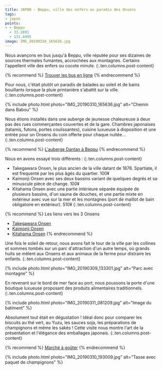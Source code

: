 ```yaml
---
title: JAPON - Beppu, ville des enfers ou paradis des Onsens
tags:
- japon
points:
- - Beppu
  - 33.2891
  - 131.4495
image: IMG_20190310_165636.jpg
---
```


Nous avançons en bus jusqu'à Beppu, ville réputée pour ses dizaines de
sources thermales fumantes, accrochées aux montagnes. Certains l'appellent
ville des enfers ou cocote minute.
{:.ten.columns.post-content}

{% recommend %}
[Trouver les bus en ligne](https://japanbusonline.com/en/AllRouteList)
{% endrecommend %}

Pour nous, c'était plutôt un paradis de balades au soleil et de bains
bouillants lorsque la pluie printanière s'abattit sur la ville.
{:.ten.columns.post-content}

<!--fin extrait-->

{% include photo.html photo="IMG_20190310_165636.jpg" alt="Chemin dans Babou" %}

Nous étions installés dans une auberge de jeunesse chaleureuse à deux pas
des rues commerçantes couvertes et de la gare. Chambres japonaises
(tatamis, futons, portes coulissantes), cuisine luxueuse à disposition et
une entrée pour un Onsens du coin offerte pour chaque nuitée...
{:.ten.columns.post-content}

{% recommend %}
[L'auberge Dantan à Beppu](https://www.booking.com/hotel/jp/guest-house-danran.fr.html)
{% endrecommend %}

Nous en avons essayé trois différents :
{:.ten.columns.post-content}

- Takegawara Onsen, le plus ancien de la ville datant de 1878. Spartiate,
il est frequenté par les plus âgés du quartier. 100¥
- Kaimonji Onsen avec ses deux bassins variant de quelques degrés et sa
minuscule pièce de change. 100¥
- Kitahama Onsen avec une partie intérieure séparée équipée de plusieurs
bassins, d'un sauna de douches, et une partie mixte en extérieur avec vue
sur la mer et les montagnes (port de maillot de bain obligatoire en
extérieur). 510¥
{:.ten.columns.post-content}

{% recommend %}
Les liens vers les 3 Onsens
- [Takegawara Onsen](https://www.vivrelejapon.com/ville-beppu/takegawara-onsen)
- [Kaimonji Onsen](https://www.tripadvisor.fr/Attraction_Review-g298219-d6420618-Reviews-Kaimonji_Onsen-Beppu_Oita_Prefecture_Kyushu.html)
- [Kitahama Onsen](https://www.tripadvisor.com/Attraction_Review-g298219-d7935912-Reviews-Kitahama_Hotspring_Termas-Beppu_Oita_Prefecture_Kyushu.html)
{% endrecommend %}

Une fois le soleil de retour, nous avons fait le tour de la ville par les
collines et sommes tombés sur un parc d'attraction d'un autre temps, où
grands huits se mêlent aux Onsens et aux animaux de la ferme pour distraire
les enfants.
{:.ten.columns.post-content}

{% include photo.html photo="IMG_20190309_133301.jpg" alt="Parc avec montagne" %}

En revenant sur le bord de mer face au port, nous poussons la porte d'une
boutique luxueuse proposant des produits alimentaires traditionnels.
{:.ten.columns.post-content}

{% include photo.html photo="IMG_20190311_081209.jpg" alt="Image du batiment" %}

Absolument tout était en dégustation ! Idéal donc pour comparer les
biscuits au thé vert, au Yuzu, les sauces soja, les préparations de
champignons et même les sakés ! Cette visite nous montre l'art de la
présentation et l'élégance des emballages japonais.
{:.ten.columns.post-content}

{% recommend %}
[Marché à goûter](http://ge0.me/w2ftij5Qos/Marché_à_goûter)
{% endrecommend %}

{% include photo.html photo="IMG_20190310_193009.jpg" alt="Tasse avec paquet de champignons" %}

